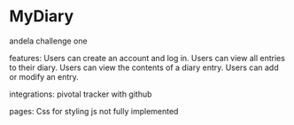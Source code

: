 # MyDiary
andela challenge one

features:
Users can create an account and log in.
Users can view all entries to their diary.
Users can view the contents of a diary entry.
Users can add or modify an entry.

integrations:
pivotal tracker with github 

pages:
Css for styling
js not fully implemented
